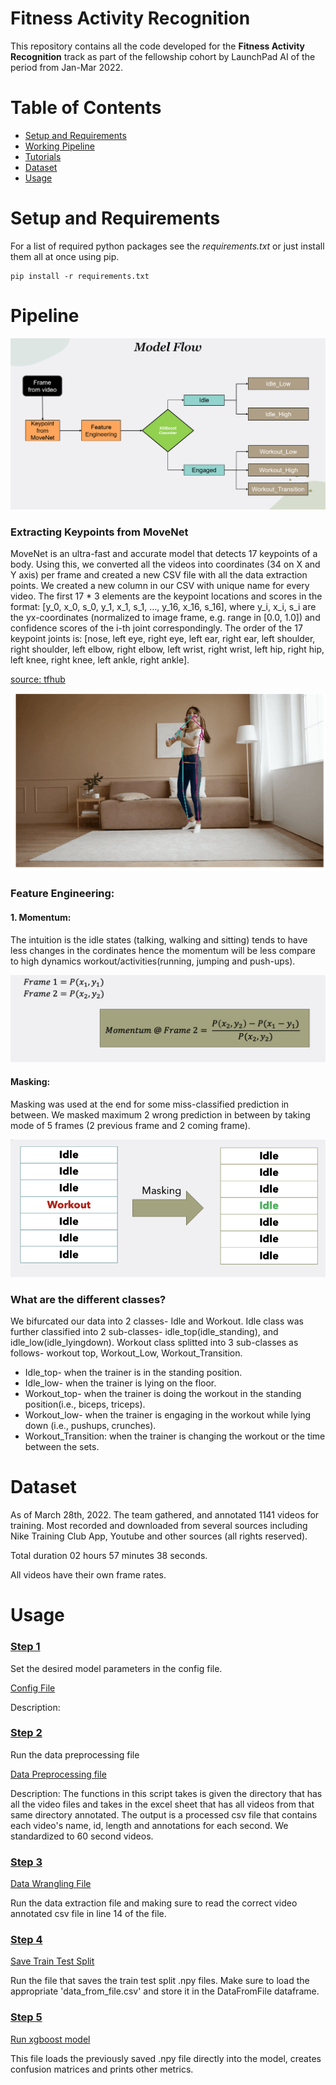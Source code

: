 # Fitness Activity Recognition
This repository contains all the code developed for the **Fitness Activity Recognition** track as part of the fellowship cohort by LaunchPad AI of the period from Jan-Mar 2022.

# Table of Contents
  * [Setup and Requirements](#installation)
  * [Working Pipeline](#pipeline)
  * [Tutorials](#tutorials)
  * [Dataset](#dataset)
  * [Usage](#usage)


# Setup and Requirements <a id="installation"></a>
For a list of required python packages see the *requirements.txt*
or just install them all at once using pip.
```
pip install -r requirements.txt
```

# Pipeline <a id="pipeline"></a>

![Model_Pipeline](Model_flow.png)

### Extracting Keypoints from MoveNet

MoveNet is an ultra-fast and accurate model that detects 17 keypoints of a body. Using this, we converted all the videos into coordinates (34 on X and Y axis) per frame and created a new CSV file with all the data extraction points. We created a new column in our CSV with unique name for every video. The first 17 * 3 elements are the keypoint locations and scores in the format: [y_0, x_0, s_0, y_1, x_1, s_1, …, y_16, x_16, s_16], where y_i, x_i, s_i are the yx-coordinates (normalized to image frame, e.g. range in [0.0, 1.0]) and confidence scores of the i-th joint correspondingly. The order of the 17 keypoint joints is: [nose, left eye, right eye, left ear, right ear, left shoulder, right shoulder, left elbow, right elbow, left wrist, right wrist, left hip, right hip, left knee, right knee, left ankle, right ankle].

[source: tfhub](https://tfhub.dev/google/movenet/multipose/lightning/1)

![MoveNet_Keypoint](MoveNet_Keypoint.gif)

### Feature Engineering:

#### 1. Momentum: 

The intuition is the idle states (talking, walking and sitting) tends to have less changes in the cordinates hence the momentum will be less compare to high dynamics workout/activities(running, jumping and push-ups).

![Momentum](Momentum.png)
#### Masking:
Masking was used at the end for some miss-classified prediction in between. We masked maximum 2 wrong prediction in between by taking mode of 5 frames (2 previous frame and 2 coming frame).

![Masking](masking.png)
### What are the different classes?
We bifurcated our data into 2 classes- Idle and Workout. Idle class was further classified into 2 sub-classes- idle_top(idle_standing), and idle_low(idle_lyingdown). Workout class splitted into 3 sub-classes as follows- workout top, Workout_Low, Workout_Transition.
* Idle_top- when the trainer is in the standing position.
* Idle_low- when the trainer is lying on the floor.
* Workout_top- when the trainer is doing the workout in the standing position(i.e., biceps, triceps).
* Workout_low- when the trainer is engaging in the workout while lying down (i.e., pushups, crunches).
* Workout_Transition: when the trainer is changing the workout or the time between the sets.


# Dataset <a id="dataset"></a>
As of March 28th, 2022. The team gathered, and annotated 1141 videos for training. Most recorded and downloaded from several sources including Nike Training  Club App, Youtube and other sources (all rights reserved).

Total duration 02 hours 57 minutes 38 seconds.

All videos have their own frame rates.

# Usage

### <ins>**Step 1**</ins>
Set the desired model parameters in the config file.

[Config File](./config.yaml)

Description:

### <ins>**Step 2**</ins>
Run the data preprocessing file

[Data Preprocessing file](./data_preprocessing.py)

Description: The functions in this script takes is given the directory that has all the video files and takes in the excel sheet that has all videos from that same directory annotated. The output is a processed csv file that contains each video's name, id, length and annotations for each second.
We standardized to 60 second videos.


### <ins>**Step 3**</ins>

[Data Wrangling File](data_wrangling.pyy)

Run the data extraction file and making sure to read the correct video annotated csv file in line 14 of the file.

### <ins>**Step 4**</ins>

[Save Train Test Split](save_train_test_split.py)

Run the file that saves the train test split .npy files. 
Make sure to load the appropriate 'data_from_file.csv' and store it in the DataFromFile dataframe. 

### <ins>**Step 5**</ins>

[Run xgboost model](run_model.py)

This file loads the previously saved .npy file directly into the model, creates confusion matrices and prints other metrics.




